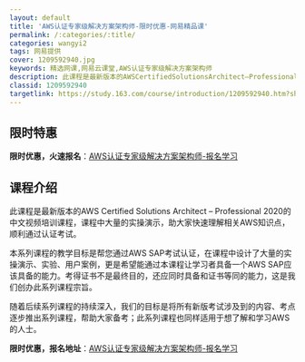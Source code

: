 ```yaml
---
layout: default
title: 'AWS认证专家级解决方案架构师-限时优惠-网易精品课'
permalink: /:categories/:title/
categories: wangyi2
tags: 网易提供
cover: 1209592940.jpg
keywords: 精选网课,网易云课堂,AWS认证专家级解决方案架构师
description: 此课程是最新版本的AWSCertifiedSolutionsArchitect–Professional2020的中文视
classid: 1209592940
targetlink: https://study.163.com/course/introduction/1209592940.htm?share=1&shareId=1025206652&utm_campaign=share&utm_medium=iphoneShare&utm_source=&utm_u=1025206652
---
```


## 限时特惠

**限时优惠，火速报名**：[AWS认证专家级解决方案架构师-报名学习](https://study.163.com/course/introduction/1209592940.htm?share=1&shareId=1025206652&utm_campaign=share&utm_medium=iphoneShare&utm_source=&utm_u=1025206652)

## 课程介绍

此课程是最新版本的AWS Certified Solutions Architect – Professional 2020的中文视频培训课程，课程中大量的实操演示，助大家快速理解相关AWS知识点，顺利通过认证考试。



本系列课程的教学目标是帮您通过AWS SAP考试认证，在课程中设计了大量的实操演示、实验、用户案例，更是希望能通过本课程让学习者具备一个AWS SAP应该具备的能力。考得证书不是最终目的，还应同时具备和证书等同的能力，这是我们创办此系列课程宗旨。



随着后续系列课程的持续深入，我们的目标是将所有新版考试涉及到的内容、考点逐步推出系列课程，帮助大家备考；此系列课程也同样适用于想了解和学习AWS的人士。

**限时优惠，报名地址**：[AWS认证专家级解决方案架构师-报名学习](https://study.163.com/course/introduction/1209592940.htm?share=1&shareId=1025206652&utm_campaign=share&utm_medium=iphoneShare&utm_source=&utm_u=1025206652)

